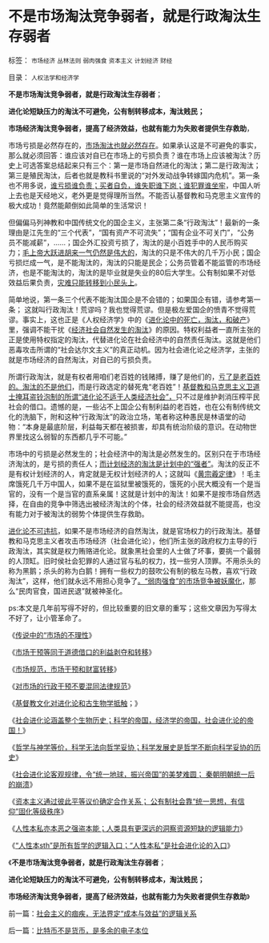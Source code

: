 # 不是市场淘汰竞争弱者，就是行政淘汰生存弱者

标签： `市场经济` `丛林法则` `弱肉强食` `资本主义` `计划经济` `财经` 

目录： `人权法学和经济学`

**不是市场淘汰竞争弱者，就是行政淘汰生存弱者**；

**进化论短缺压力的淘汰不可避免，公有制转移成本，淘汰贱民；**

**市场经济淘汰竞争弱者，提高了经济效益，也就有能力为失败者提供生存救助**，

市场亏损是必然存在的，[市场淘汰也就必然存在](../../../2009/4/7/市场规范，市场干预和财富转移.md)。如果承认这是不可避免的事实，那么就必须回答：谁应该对自已在市场上的亏损负责？谁在市场上应该被淘汰？历史上可选答案总结起来只有三个：第一是市场自然进化的淘汰；第二是行政淘汰；第三是殖民淘汰，后者也就是教科书里说的“对外发动战争转嫁国内危机”。第一条也不用多说，[谁亏损谁负责；买者自负，谁失职谁下岗；谁犯罪谁坐牢](../../../2010/7/22/每个人要对自已负责，就要对自已的愚蠢轻信负责；.md)，中国人听上去也是天经地义，老外更是觉得理所当然。不能否认基督教和马克思主义宣传的极大成功！竟然能颠倒如此简单的生活常识！

但偏偏马列神教和中国传统文化的国企主义，主张第二条“行政淘汰”！最新的一条理由是江先生的“三个代表”，“国有资产不可流失”；“国有企业不可关门”，“公务员不能减薪”，……；国企外汇投资亏损了，淘汰的是小百姓手中的人民币购买力；[毛上帝大跃进胡来一气仍然是伟大的](../../../2009/8/2/英属孟加拉两次大饥荒和经济学家的良心.md)，淘汰的只是不伟大的几千万小民；国企亏损烂成一气，是不能淘汰的，淘汰的只能是民企；公务员管着不能监管的市场经济，也是不能淘汰的，淘汰的是毕业就是失业的80后大学生。公有制如果不对低效益后果负责，[灾难只能转移到小民头上](../../../2013/4/19/“私有制改革”一定要明确真实的含义.md)。

简单地说，第一条三个代表不能淘汰国企是不会错的；如果国企有错，请参考第一条；
这就叫行政淘汰！荒谬吗？我也觉得荒谬。但是极左爱国企的愤青不觉得荒谬。事实上，这也正是《人权经济学》中的《[进化论中的死亡，淘汰，和破产](../../../2009/2/21/进化论：死亡是为了生存，经济中的淘汰和破产.md)》里，强调不能干扰《[经济社会自然发生的淘汰](../../../2009/2/21/社会保障原则之“不能干扰进化论”.md)》的原因。特权利益者一直所主张的正是使用特权指定的淘汰，代替进化论在社会经济中的自然责任淘汰。这就是他们恶毒攻击所谓的“社会达尔文主义”的真正动机。因为社会进化论之经济学，主张的就是市场经济的自然淘汰，对自已的亏损负责。

所谓行政淘汰，就是有权者用咱们老百姓的钱赌搏，赚了是他们的，[亏了是老百姓的。淘汰的不是他们](../../../2013/4/14/成本是个体利益感受的痛苦.md)，而是行政选定的替死鬼“老百姓”！[基督教和马克思主义卫道士掩耳盗铃泡制的所谓“进化论不适于人类经济社会”，](../../../2010/2/2/炮轰进化论.md)只不过是维护剥消压榨平民社会的借口。遗憾的是，一些沾不上国企公有制利益的老百姓，也在公有制传统文化的洗脑下，附和这种“行政淘汰”的政治立场，笔者称这种愚民是林语堂的动物：“本身是最底阶层，利益每天都在被损害，却具有统治阶级的意识。在动物世界里找这么弱智的东西都几乎不可能。”

市场中的亏损是必然发生的；社会经济中的淘汰是必然发生的。区别只在于市场经济淘汰的，是亏损的责任人；[而计划经济的淘汰是计划中的“强者”](../../../2011/11/7/公有制低效益必须成本转移，“灾难　or&nbsp;侵略”必居其一.md)。淘汰的反正不是有权计划经济的人，肯定就是无权计划经济的人；这就叫《[黄宗羲定律](../../../2009/2/9/人权经济学之“黄宗羲定律”.md)》！毛主席饿死几千万中国人，如果不是在监狱里被饿死的，饿死的小民大概没有一个是当官的，没有一个是当官的直系亲属！这就是计划中的淘汰！如果不是按市场自然选择，在自由的竞争中筛选出被经济淘汰的个体，社会的经济效益就不能提高，也没有能力对于被淘汰的弱势个体提供生存救助。

[进化论不可违抗](../../../2013/1/16/古生物学(Paleobiology)有什么用？.md)，如果不是市场经济的自然淘汰，就是官场权力的行政淘汰。基督教和马克思主义者攻击市场经济（社会进化论），他们所主张的政府权力主导的行政淘汰，其实就是权力贿赂进化论。就象黑社会里的人士做了坏事，要挑一个最弱的人顶缸。旧时侯社会犯罪的人通过官与私的权力，找一些穷人顶罪。不用杀头的称为黑鹅；杀头的称为白鹅！拥有一些权力的鼓吹公有制的极左马教，喜欢“行政淘汰”，这样，他们就永远不用担心竞争了[。“弱肉强食”的市场竞争被妖魔化](../../../2012/3/10/那些最狂热主张达尔文主义的人.md)，那么“民肉官食，国进民退”就被神圣化。

ps:本文是几年前写得不好的，但比较重要的旧文章的重写；这些文章因为写得太不好了，让小管革命了。

《[传说中的“市场的不理性](../../../2009/4/5/传说中的“市场的不理性”.md)》

《[市场干预等同于道德借口的利益剥夺和转移](../../../2009/4/6/“市场不理性”道德借口操纵利益剥夺和财富转移.md)》

《[市场规范，市场干预和财富转移](../../../2009/4/7/市场规范，市场干预和财富转移.md)》

《[对市场的行政干预不要混同法律规范](../../../2009/4/8/市场法律规范被混同行政干预.md)》

《[基督教文化对进化论和古生物学抵触](../../../2013/1/16/古生物学(Paleobiology)有什么用？.md)；》

《[社会进化论涵盖整个生物历史；科学的帝国，经济学的帝国，社会进化论的帝国！](../../../2012/12/12/进化论分类物种，社会进化论研究生物合作方式；.md)》

《[哲学与神学等价，科学无法向哲学妥协；科学发展史是哲学不断向科学妥协的历史](../../../2012/12/8/“社会进化论”即“社会生物学”“社会学”.md)》

《[社会进化论客观规律，令“统一地球，振兴帝国”的美梦难圆；
秦朝明朝统一后的崩溃](../../../2012/12/7/社会进化论令“统一地球，振兴帝国”美梦难圆；.md)》

《[资本主义通过彼此平等议价确定合作关系；
公有制社会靠“统一思想，有信仰”固化等级秩序](../../../2012/12/7/公有制社会靠“统一思想，有信仰”固化等级秩序.md)》

《[人性本私亦本恶之强盗本能；人类具有更深远的洞察资源短缺的逻辑能力](../../../2012/12/8/人性本私亦本恶的强盗本能.md)》

《[“人性本sth”是所有哲学的逻辑入口；“人性本私”是社会进化论的入口](../../../2012/12/8/“人性本私”是社会进化论入口,“人性本sth”是所有哲学的入口；.md)》

《**不是市场淘汰竞争弱者，就是行政淘汰生存弱者**；

**进化论短缺压力的淘汰不可避免，公有制转移成本，淘汰贱民；**

**市场经济淘汰竞争弱者，提高了经济效益，也就有能力为失败者提供生存救助**》

前一篇：[社会主义的痼疾，无法界定“成本与效益”的逻辑关系](../../../2013/5/3/社会主义的痼疾，无法界定“成本与效益”的逻辑关系.md)

后一篇：[比特币不是货币，是多余的电子本位](../../../2013/5/4/比特币不是货币，是多余的电子本位.md)